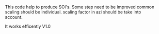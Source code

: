 This code help to produce SOI's.
Some step need to be improved
  common scaling should be individual.
  scaling factor in azi should be take into account.

It works efficently V1.0
